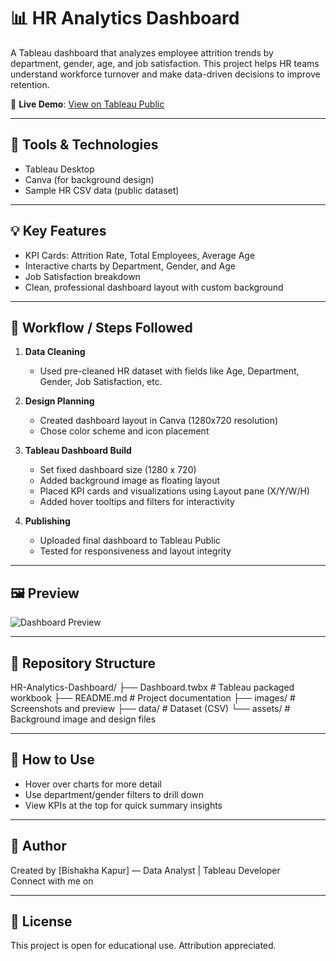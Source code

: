 # 📊 HR Analytics Dashboard

A Tableau dashboard that analyzes employee attrition trends by department, gender, age, and job satisfaction. This project helps HR teams understand workforce turnover and make data-driven decisions to improve retention.

📌 **Live Demo**: [View on Tableau Public](https://public.tableau.com/shared/7NJ2TW4PC)

---

## 🧰 Tools & Technologies

- Tableau Desktop
- Canva (for background design)
- Sample HR CSV data (public dataset)

---

## 💡 Key Features

- KPI Cards: Attrition Rate, Total Employees, Average Age
- Interactive charts by Department, Gender, and Age
- Job Satisfaction breakdown
- Clean, professional dashboard layout with custom background

---

## 🔄 Workflow / Steps Followed

1. **Data Cleaning**
   - Used pre-cleaned HR dataset with fields like Age, Department, Gender, Job Satisfaction, etc.

2. **Design Planning**
   - Created dashboard layout in Canva (1280x720 resolution)
   - Chose color scheme and icon placement

3. **Tableau Dashboard Build**
   - Set fixed dashboard size (1280 x 720)
   - Added background image as floating layout
   - Placed KPI cards and visualizations using Layout pane (X/Y/W/H)
   - Added hover tooltips and filters for interactivity

4. **Publishing**
   - Uploaded final dashboard to Tableau Public
   - Tested for responsiveness and layout integrity

---

## 🖼️ Preview

![Dashboard Preview](images/dashboard-preview.png)

---

## 📁 Repository Structure
HR-Analytics-Dashboard/
├── Dashboard.twbx # Tableau packaged workbook
├── README.md # Project documentation
├── images/ # Screenshots and preview
├── data/ # Dataset (CSV)
└── assets/ # Background image and design files


---

## 📌 How to Use

- Hover over charts for more detail
- Use department/gender filters to drill down
- View KPIs at the top for quick summary insights

---

## 👤 Author

Created by [Bishakha Kapur] — Data Analyst | Tableau Developer  
Connect with me on 

---

## 📄 License

This project is open for educational use. Attribution appreciated.

